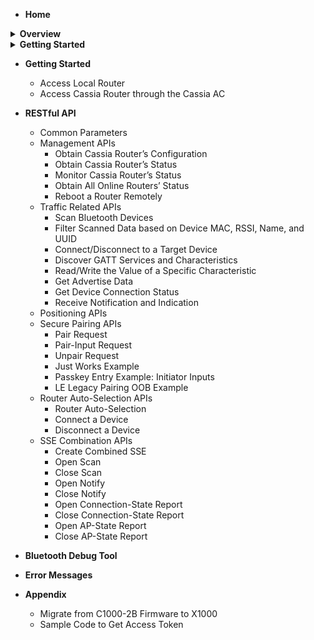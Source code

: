 * __Home__

<details><summary><strong>Overview</strong></summary>

* __Overview__
* Two Set of RESTful APIs
* Architecture Diagram
* Server Sent Events

</details>
<details><summary><strong>Getting Started</strong></summary>

* __Getting Started__
* Access Local Router
* Access Cassia Router through the Cassia AC

</details>

* __Getting Started__
   * Access Local Router
   * Access Cassia Router through the Cassia AC
* __RESTful API__
   * Common Parameters
   * Management APIs
      * Obtain Cassia Router’s Configuration
      * Obtain Cassia Router’s Status
      * Monitor Cassia Router’s Status
      * Obtain All Online Routers’ Status
      * Reboot a Router Remotely
   * Traffic Related APIs
      * Scan Bluetooth Devices
      * Filter Scanned Data based on Device MAC, RSSI, Name, and UUID
      * Connect/Disconnect to a Target Device
      * Discover GATT Services and Characteristics
      * Read/Write the Value of a Specific Characteristic
      * Get Advertise Data
      * Get Device Connection Status
      * Receive Notification and Indication
   * Positioning APIs
   * Secure Pairing APIs
      * Pair Request
      * Pair-Input Request
      * Unpair Request
      * Just Works Example
      * Passkey Entry Example: Initiator Inputs
      * LE Legacy Pairing OOB Example
   * Router Auto-Selection APIs
      * Router Auto-Selection
      * Connect a Device
      * Disconnect a Device
   * SSE Combination APIs
      * Create Combined SSE
      * Open Scan
      * Close Scan
      * Open Notify
      * Close Notify
      * Open Connection-State Report
      * Close Connection-State Report
      * Open AP-State Report
      * Close AP-State Report

* __Bluetooth Debug Tool__
* __Error Messages__
* __Appendix__
   * Migrate from C1000-2B Firmware to X1000
   * Sample Code to Get Access Token